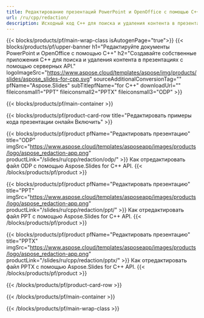 ```yaml
---
title: Редактирование презентаций PowerPoint и OpenOffice с помощью C++
url: /ru/cpp/redaction/
description: Исходный код C++ для поиска и удаления контента в презентациях PowerPoint и OpenOffice™
---
```


{{< blocks/products/pf/main-wrap-class isAutogenPage="true">}}
{{< blocks/products/pf/upper-banner h1="Редактируйте документы PowerPoint и OpenOffice с помощью C++" h2="Создавайте собственные приложения C++ для поиска и удаления контента в презентациях с помощью серверных API." logoImageSrc="https://www.aspose.cloud/templates/aspose/img/products/slides/aspose_slides-for-cpp.svg" sourceAdditionalConversionTag="" pfName="Aspose.Slides" subTitlepfName="for C++" downloadUrl="" fileiconsmall1="PPT" fileiconsmall2="PPTX" fileiconsmall3="ODP" >}}

{{< blocks/products/pf/main-container >}}

{{< blocks/products/pf/product-card-row title="Редактировать примеры кода презентации онлайн Включить" >}}

{{< blocks/products/pf/product pfName="Редактировать презентацию" title="ODP" imgSrc="https://www.aspose.cloud/templates/asposeapp/images/products/logo/aspose_redaction-app.png" productLink="/slides/ru/cpp/redaction/odp/" >}}
Как отредактировать файл ODP с помощью Aspose.Slides for C++ API.
{{< /blocks/products/pf/product >}}

{{< blocks/products/pf/product pfName="Редактировать презентацию" title="PPT" imgSrc="https://www.aspose.cloud/templates/asposeapp/images/products/logo/aspose_redaction-app.png" productLink="/slides/ru/cpp/redaction/ppt/" >}}
Как отредактировать файл PPT с помощью Aspose.Slides for C++ API.
{{< /blocks/products/pf/product >}}

{{< blocks/products/pf/product pfName="Редактировать презентацию" title="PPTX" imgSrc="https://www.aspose.cloud/templates/asposeapp/images/products/logo/aspose_redaction-app.png" productLink="/slides/ru/cpp/redaction/pptx/" >}}
Как отредактировать файл PPTX с помощью Aspose.Slides for C++ API.
{{< /blocks/products/pf/product >}}



{{< /blocks/products/pf/product-card-row >}}

{{< /blocks/products/pf/main-container >}}
    
{{< /blocks/products/pf/main-wrap-class >}}